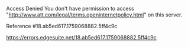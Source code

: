 Access Denied
You don't have permission to access "http://www.att.com/legal/terms.openinternetpolicy.html" on this server.

Reference #18.ab5ed617.1759068882.5ff4c9c

https://errors.edgesuite.net/18.ab5ed617.1759068882.5ff4c9c